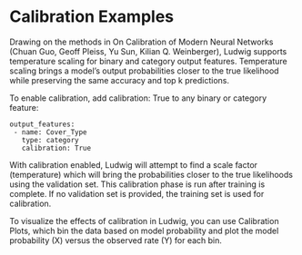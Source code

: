 # Calibration Examples

Drawing on the methods in
On Calibration of Modern Neural Networks (Chuan Guo, Geoff Pleiss, Yu Sun, Kilian Q. Weinberger), Ludwig supports
temperature scaling for binary and category output features. Temperature scaling brings a model’s output probabilities
closer to the true likelihood while preserving the same accuracy and top k predictions.

To enable calibration, add calibration: True to any binary or category feature:

```
output_features:
 - name: Cover_Type
   type: category
   calibration: True
```

With calibration enabled, Ludwig will attempt to find a scale factor (temperature) which will bring the probabilities
closer to the true likelihoods using the validation set. This calibration phase is run after training is complete. If
no validation set is provided, the training set is used for calibration.

To visualize the effects of calibration in Ludwig, you can use Calibration Plots, which bin the data based on model
probability and plot the model probability (X) versus the observed rate (Y) for each bin.
